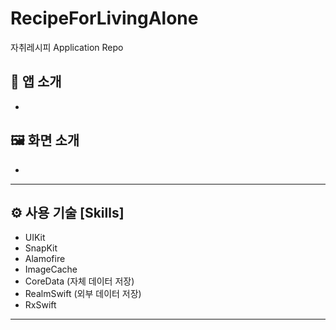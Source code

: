 # RecipeForLivingAlone
자취레시피 Application Repo

## 📱 앱 소개
- 

## 🖼️ 화면 소개
- 

-----
## ⚙️ 사용 기술 [Skills]
  - UIKit
  - SnapKit
  - Alamofire
  - ImageCache
  - CoreData (자체 데이터 저장)
  - RealmSwift (외부 데이터 저장)
  - RxSwift

-----
